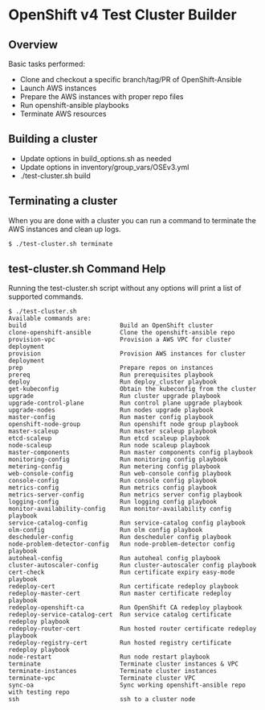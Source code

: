 # OpenShift v4 Test Cluster Builder

## Overview

Basic tasks performed:
* Clone and checkout a specific branch/tag/PR of OpenShift-Ansible
* Launch AWS instances
* Prepare the AWS instances with proper repo files
* Run openshift-ansible playbooks
* Terminate AWS resources

## Building a cluster

* Update options in build_options.sh as needed
* Update options in inventory/group_vars/OSEv3.yml
* ./test-cluster.sh build

## Terminating a cluster

When you are done with a cluster you can run a command to terminate the AWS
instances and clean up logs.

```bash
$ ./test-cluster.sh terminate
```

## test-cluster.sh Command Help

Running the test-cluster.sh script without any options will print a list of supported commands.

```
$ ./test-cluster.sh
Available commands are:
build                          Build an OpenShift cluster
clone-openshift-ansible        Clone the openshift-ansible repo
provision-vpc                  Provision a AWS VPC for cluster deployment
provision                      Provision AWS instances for cluster deployment
prep                           Prepare repos on instances
prereq                         Run prerequisites playbook
deploy                         Run deploy_cluster playbook
get-kubeconfig                 Obtain the kubeconfig from the cluster
upgrade                        Run cluster upgrade playbook
upgrade-control-plane          Run control plane upgrade playbook
upgrade-nodes                  Run nodes upgrade playbook
master-config                  Run master config playbook
openshift-node-group           Run openshift node group playbook
master-scaleup                 Run master scaleup playbook
etcd-scaleup                   Run etcd scaleup playbook
node-scaleup                   Run node scaleup playbook
master-components              Run master components config playbook
monitoring-config              Run monitoring config playbook
metering-config                Run metering config playbook
web-console-config             Run web-console config playbook
console-config                 Run console config playbook
metrics-config                 Run metrics config playbook
metrics-server-config          Run metrics server config playbook
logging-config                 Run logging config playbook
monitor-availability-config    Run monitor-availability config playbook
service-catalog-config         Run service-catalog config playbook
olm-config                     Run olm config playbook
descheduler-config             Run descheduler config playbook
node-problem-detector-config   Run node-problem-detector config playbook
autoheal-config                Run autoheal config playbook
cluster-autoscaler-config      Run cluster-autoscaler config playbook
cert-check                     Run certificate expiry easy-mode playbook
redeploy-cert                  Run certificate redeploy playbook
redeploy-master-cert           Run master certificate redeploy playbook
redeploy-openshift-ca          Run OpenShift CA redeploy playbook
redeploy-service-catalog-cert  Run service catalog certificate redeploy playbook
redeploy-router-cert           Run hosted router certificate redeploy playbook
redeploy-registry-cert         Run hosted registry certificate redeploy playbook
node-restart                   Run node restart playbook
terminate                      Terminate cluster instances & VPC
terminate-instances            Terminate cluster instances
terminate-vpc                  Terminate cluster VPC
sync-oa                        Sync working openshift-ansible repo with testing repo
ssh                            ssh to a cluster node
```
